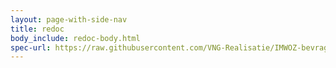 ```yaml
---
layout: page-with-side-nav
title: redoc
body_include: redoc-body.html
spec-url: https://raw.githubusercontent.com/VNG-Realisatie/IMWOZ-bevragingen/main/specificatie/WOZ/openapi.yaml
---
```

<redoc spec-url='{{ page.spec-url}}'></redoc>
